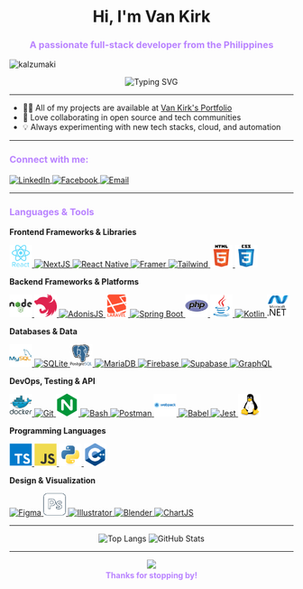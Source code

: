 <h1 align="center">Hi, I'm Van Kirk</h1>
<h3 align="center" style="color:#b983ff;">A passionate full-stack developer from the Philippines</h3>

<p align="left">
  <img src="https://komarev.com/ghpvc/?username=kalzumaki&label=Profile%20views&color=8f5eff&style=flat" alt="kalzumaki" />
</p>

<p align="center">
  <img src="https://readme-typing-svg.demolab.com?font=Fira+Code&weight=500&pause=1200&color=B983FF&center=true&vCenter=true&width=450&lines=Full-stack+Developer;Open+Source+Enthusiast;Clean+Code+Advocate;Cloud+and+Mobile+Lover;Always+Learning+and+Building" alt="Typing SVG" />
</p>

---

- 👨‍💻 All of my projects are available at [Van Kirk's Portfolio](https://portfolio-bn2l.onrender.com/)
- 🤝 Love collaborating in open source and tech communities
- 💡 Always experimenting with new tech stacks, cloud, and automation

---

<h3 align="left" style="color:#b983ff;">Connect with me:</h3>
<p align="left">
  <a href="https://www.linkedin.com/in/van-kirk-lumantas-921b10357/">
    <img align="center" src="https://img.shields.io/badge/LinkedIn-%23795EFF?style=for-the-badge&logo=linkedin&logoColor=white" alt="LinkedIn" />
  </a>
  <a href="https://fb.com/kalzumaki.91">
    <img align="center" src="https://img.shields.io/badge/Facebook-%238f5eff?style=for-the-badge&logo=facebook&logoColor=white" alt="Facebook" />
  </a>
  <a href="mailto:vankirklumantas.dev@gmail.com">
    <img align="center" src="https://img.shields.io/badge/Email-%23b983ff?style=for-the-badge&logo=gmail&logoColor=white" alt="Email" />
  </a>
</p>


---

<h3 align="left" style="color:#b983ff;">Languages & Tools</h3>

<!-- Frontend Frameworks & Libraries -->
<strong>Frontend Frameworks & Libraries</strong><br>
<p align="left">
  <a href="https://reactjs.org/" target="_blank" title="React">
    <img src="https://raw.githubusercontent.com/devicons/devicon/master/icons/react/react-original-wordmark.svg" width="40" alt="React" />
  </a>
  <a href="https://nextjs.org/" target="_blank" title="Next.js">
    <img src="https://cdn.worldvectorlogo.com/logos/nextjs-2.svg" width="40" alt="NextJS" />
  </a>
  <a href="https://reactnative.dev/" target="_blank" title="React Native">
    <img src="https://reactnative.dev/img/header_logo.svg" width="40" alt="React Native" />
  </a>
  <a href="https://framer.com/" target="_blank" title="Framer">
    <img src="https://www.vectorlogo.zone/logos/framer/framer-icon.svg" width="40" alt="Framer" />
  </a>
  <a href="https://tailwindcss.com/" target="_blank" title="Tailwind CSS">
    <img src="https://www.vectorlogo.zone/logos/tailwindcss/tailwindcss-icon.svg" width="40" alt="Tailwind" />
  </a>
  <a href="https://www.w3.org/html/" target="_blank" title="HTML5">
    <img src="https://raw.githubusercontent.com/devicons/devicon/master/icons/html5/html5-original-wordmark.svg" width="40" alt="HTML5" />
  </a>
  <a href="https://www.w3schools.com/css/" target="_blank" title="CSS3">
    <img src="https://raw.githubusercontent.com/devicons/devicon/master/icons/css3/css3-original-wordmark.svg" width="40" alt="CSS3" />
  </a>
</p>

<!-- Backend Frameworks & Platforms -->
<strong>Backend Frameworks & Platforms</strong><br>
<p align="left">
  <a href="https://nodejs.org/" target="_blank" title="Node.js">
    <img src="https://raw.githubusercontent.com/devicons/devicon/master/icons/nodejs/nodejs-original-wordmark.svg" width="40" alt="NodeJS" />
  </a>
  <a href="https://nestjs.com/" target="_blank" title="NestJS">
    <img src="https://raw.githubusercontent.com/devicons/devicon/master/icons/nestjs/nestjs-plain.svg" width="40" alt="NestJS" />
  </a>
  <a href="https://adonisjs.com/" target="_blank" title="AdonisJS">
    <img src="https://avatars.githubusercontent.com/u/13810340?s=200&v=4" width="40" alt="AdonisJS" />
  </a>
  <a href="https://laravel.com/" target="_blank" title="Laravel">
    <img src="https://raw.githubusercontent.com/devicons/devicon/master/icons/laravel/laravel-plain-wordmark.svg" width="40" alt="Laravel" />
  </a>
  <a href="https://spring.io/" target="_blank" title="Spring Boot">
    <img src="https://www.vectorlogo.zone/logos/springio/springio-icon.svg" width="40" alt="Spring Boot" />
  </a>
  <a href="https://php.net/" target="_blank" title="PHP">
    <img src="https://raw.githubusercontent.com/devicons/devicon/master/icons/php/php-original.svg" width="40" alt="PHP" />
  </a>
  <a href="https://www.java.com/" target="_blank" title="Java">
    <img src="https://raw.githubusercontent.com/devicons/devicon/master/icons/java/java-original.svg" width="40" alt="Java" />
  </a>
  <a href="https://kotlinlang.org/" target="_blank" title="Kotlin">
    <img src="https://www.vectorlogo.zone/logos/kotlinlang/kotlinlang-icon.svg" width="40" alt="Kotlin" />
  </a>
  <a href="https://dotnet.microsoft.com/" target="_blank" title=".NET">
    <img src="https://raw.githubusercontent.com/devicons/devicon/master/icons/dot-net/dot-net-original-wordmark.svg" width="40" alt=".NET" />
  </a>
</p>

<!-- Databases & Data -->
<strong>Databases & Data</strong><br>
<p align="left">
  <a href="https://www.mysql.com/" target="_blank" title="MySQL">
    <img src="https://raw.githubusercontent.com/devicons/devicon/master/icons/mysql/mysql-original-wordmark.svg" width="40" alt="MySQL" />
  </a>
  <a href="https://www.sqlite.org/" target="_blank" title="SQLite">
    <img src="https://www.vectorlogo.zone/logos/sqlite/sqlite-icon.svg" width="40" alt="SQLite" />
  </a>
  <a href="https://www.postgresql.org/" target="_blank" title="PostgreSQL">
    <img src="https://raw.githubusercontent.com/devicons/devicon/master/icons/postgresql/postgresql-original-wordmark.svg" width="40" alt="PostgreSQL" />
  </a>
  <a href="https://mariadb.org/" target="_blank" title="MariaDB">
    <img src="https://www.vectorlogo.zone/logos/mariadb/mariadb-icon.svg" width="40" alt="MariaDB" />
  </a>
  <a href="https://firebase.google.com/" target="_blank" title="Firebase">
    <img src="https://www.vectorlogo.zone/logos/firebase/firebase-icon.svg" width="40" alt="Firebase" />
  </a>
  <a href="https://supabase.com/" target="_blank" title="Supabase">
    <img src="https://avatars.githubusercontent.com/u/54469796?s=200&v=4" width="40" alt="Supabase" />
  </a>
  <a href="https://graphql.org/" target="_blank" title="GraphQL">
    <img src="https://www.vectorlogo.zone/logos/graphql/graphql-icon.svg" width="40" alt="GraphQL" />
  </a>
</p>

<!-- DevOps, Testing & API -->
<strong>DevOps, Testing & API</strong><br>
<p align="left">
  <a href="https://docker.com/" target="_blank" title="Docker">
    <img src="https://raw.githubusercontent.com/devicons/devicon/master/icons/docker/docker-original-wordmark.svg" width="40" alt="Docker" />
  </a>
  <a href="https://git-scm.com/" target="_blank" title="Git">
    <img src="https://www.vectorlogo.zone/logos/git-scm/git-scm-icon.svg" width="40" alt="Git" />
  </a>
  <a href="https://nginx.org/" target="_blank" title="NGINX">
    <img src="https://raw.githubusercontent.com/devicons/devicon/master/icons/nginx/nginx-original.svg" width="40" alt="NGINX" />
  </a>
  <a href="https://bash.gnu.org/" target="_blank" title="Bash">
    <img src="https://www.vectorlogo.zone/logos/gnu_bash/gnu_bash-icon.svg" width="40" alt="Bash" />
  </a>
  <a href="https://www.postman.com/" target="_blank" title="Postman">
    <img src="https://www.vectorlogo.zone/logos/getpostman/getpostman-icon.svg" width="40" alt="Postman" />
  </a>
  <a href="https://webpack.js.org/" target="_blank" title="Webpack">
    <img src="https://raw.githubusercontent.com/devicons/devicon/master/icons/webpack/webpack-original-wordmark.svg" width="40" alt="Webpack" />
  </a>
  <a href="https://babeljs.io/" target="_blank" title="Babel">
    <img src="https://www.vectorlogo.zone/logos/babeljs/babeljs-icon.svg" width="40" alt="Babel" />
  </a>
  <a href="https://jestjs.io/" target="_blank" title="Jest">
    <img src="https://www.vectorlogo.zone/logos/jestjsio/jestjsio-icon.svg" width="40" alt="Jest" />
  </a>
  <a href="https://linux.org/" target="_blank" title="Linux">
    <img src="https://raw.githubusercontent.com/devicons/devicon/master/icons/linux/linux-original.svg" width="40" alt="Linux" />
  </a>
</p>

<!-- Programming Languages -->
<strong>Programming Languages</strong><br>
<p align="left">
  <a href="https://www.typescriptlang.org/" target="_blank" title="TypeScript">
    <img src="https://raw.githubusercontent.com/devicons/devicon/master/icons/typescript/typescript-original.svg" width="40" alt="TypeScript" />
  </a>
  <a href="https://developer.mozilla.org/en-US/docs/Web/JavaScript" target="_blank" title="JavaScript">
    <img src="https://raw.githubusercontent.com/devicons/devicon/master/icons/javascript/javascript-original.svg" width="40" alt="JavaScript" />
  </a>
  <a href="https://www.python.org/" target="_blank" title="Python">
    <img src="https://raw.githubusercontent.com/devicons/devicon/master/icons/python/python-original.svg" width="40" alt="Python" />
  </a>
  <a href="https://www.cplusplus.com/" target="_blank" title="C++">
    <img src="https://raw.githubusercontent.com/devicons/devicon/master/icons/cplusplus/cplusplus-original.svg" width="40" alt="C++" />
  </a>
</p>

<!-- Design & Visualization -->
<strong>Design & Visualization</strong><br>
<p align="left">
  <a href="https://figma.com/" target="_blank" title="Figma">
    <img src="https://www.vectorlogo.zone/logos/figma/figma-icon.svg" width="40" alt="Figma" />
  </a>
  <a href="https://www.photoshop.com/en" target="_blank" title="Photoshop">
    <img src="https://raw.githubusercontent.com/devicons/devicon/master/icons/photoshop/photoshop-line.svg" width="40" alt="Photoshop" />
  </a>
  <a href="https://www.adobe.com/in/products/illustrator.html" target="_blank" title="Illustrator">
    <img src="https://www.vectorlogo.zone/logos/adobe_illustrator/adobe_illustrator-icon.svg" width="40" alt="Illustrator" />
  </a>
  <a href="https://blender.org/" target="_blank" title="Blender">
    <img src="https://download.blender.org/branding/community/blender_community_badge_white.svg" width="40" alt="Blender" />
  </a>
  <a href="https://www.chartjs.org/" target="_blank" title="ChartJS">
    <img src="https://www.chartjs.org/media/logo-title.svg" width="40" alt="ChartJS" />
  </a>
</p>

---

<p align="center">
  <img src="https://github-readme-stats.vercel.app/api/top-langs?username=kalzumaki&show_icons=true&locale=en&layout=compact&theme=radical" width="400" alt="Top Langs" />
  <img src="https://github-readme-stats.vercel.app/api?username=kalzumaki&show_icons=true&locale=en&theme=radical" width="400" alt="GitHub Stats" />
</p>

---

<p align="center">
  <img src="https://capsule-render.vercel.app/api?type=waving&color=8f5eff&height=90&section=footer"/>
  <br>
  <b style="color:#b983ff;">Thanks for stopping by!</b>
</p>
